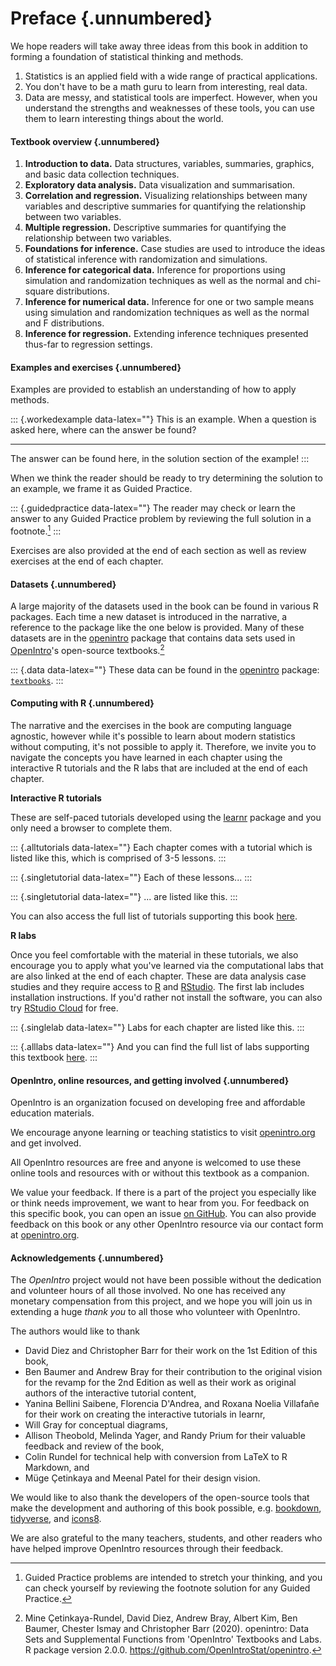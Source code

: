 # Preface {.unnumbered}

We hope readers will take away three ideas from this book in addition to forming a foundation of statistical thinking and methods.

1.  Statistics is an applied field with a wide range of practical applications.
2.  You don't have to be a math guru to learn from interesting, real data.
3.  Data are messy, and statistical tools are imperfect. However, when you understand the strengths and weaknesses of these tools, you can use them to learn interesting things about the world.

#### Textbook overview {.unnumbered}

1.  **Introduction to data.** Data structures, variables, summaries, graphics, and basic data collection techniques.
2.  **Exploratory data analysis.** Data visualization and summarisation.
3.  **Correlation and regression.** Visualizing relationships between many variables and descriptive summaries for quantifying the relationship between two variables.
4.  **Multiple regression.** Descriptive summaries for quantifying the relationship between two variables.
5.  **Foundations for inference.** Case studies are used to introduce the ideas of statistical inference with randomization and simulations.
6.  **Inference for categorical data.** Inference for proportions using simulation and randomization techniques as well as the normal and chi-square distributions.
7.  **Inference for numerical data.** Inference for one or two sample means using simulation and randomization techniques as well as the normal and F distributions.
8.  **Inference for regression.** Extending inference techniques presented thus-far to regression settings.

#### Examples and exercises {.unnumbered}

Examples are provided to establish an understanding of how to apply methods.

::: {.workedexample data-latex=""}
This is an example.
When a question is asked here, where can the answer be found?

------------------------------------------------------------------------

The answer can be found here, in the solution section of the example!
:::

When we think the reader should be ready to try determining the solution to an example, we frame it as Guided Practice.

::: {.guidedpractice data-latex=""}
The reader may check or learn the answer to any Guided Practice problem by reviewing the full solution in a footnote.[^preface-1]
:::

[^preface-1]: Guided Practice problems are intended to stretch your thinking, and you can check yourself by reviewing the footnote solution for any Guided Practice.

Exercises are also provided at the end of each section as well as review exercises at the end of each chapter.
<!--
Solutions are given for odd-numbered exercises in Appendix A.
-->

#### Datasets {.unnumbered}

A large majority of the datasets used in the book can be found in various R packages.
Each time a new dataset is introduced in the narrative, a reference to the package like the one below is provided.
Many of these datasets are in the [openintro](http://openintrostat.github.io/openintro) package that contains data sets used in [OpenIntro](https://www.openintro.org/)'s open-source textbooks.[^preface-2]

[^preface-2]: Mine Çetinkaya-Rundel, David Diez, Andrew Bray, Albert Kim, Ben Baumer, Chester Ismay and Christopher Barr (2020).
    openintro: Data Sets and Supplemental Functions from 'OpenIntro' Textbooks and Labs.
    R package version 2.0.0.
    <https://github.com/OpenIntroStat/openintro>.

::: {.data data-latex=""}
These data can be found in the [openintro](http://openintrostat.github.io/openintro) package: [`textbooks`](http://openintrostat.github.io/openintro/reference/textbooks.html).
:::

#### Computing with R {.unnumbered}

The narrative and the exercises in the book are computing language agnostic, however while it's possible to learn about modern statistics without computing, it's not possible to apply it.
Therefore, we invite you to navigate the concepts you have learned in each chapter using the interactive R tutorials and the R labs that are included at the end of each chapter.

**Interactive R tutorials**

These are self-paced tutorials developed using the [learnr](https://rstudio.github.io/learnr/index.html) package and you only need a browser to complete them.

::: {.alltutorials data-latex=""}
Each chapter comes with a tutorial which is listed like this, which is comprised of 3-5 lessons.
:::

::: {.singletutorial data-latex=""}
Each of these lessons...
:::

::: {.singletutorial data-latex=""}
... are listed like this.
:::

You can also access the full list of tutorials supporting this book [here](https://openintrostat.github.io/ims-tutorials/).

**R labs**

Once you feel comfortable with the material in these tutorials, we also encourage you to apply what you've learned via the computational labs that are also linked at the end of each chapter.
These are data analysis case studies and they require access to [R](https://cran.r-project.org/) and [RStudio](https://rstudio.com/products/rstudio/).
The first lab includes installation instructions.
If you'd rather not install the software, you can also try [RStudio Cloud](https://rstudio.cloud/) for free.

::: {.singlelab data-latex=""}
Labs for each chapter are listed like this.
:::

::: {.alllabs data-latex=""}
And you can find the full list of labs supporting this textbook [here](http://openintrostat.github.io/oilabs-tidy/).
:::

#### OpenIntro, online resources, and getting involved {.unnumbered}

OpenIntro is an organization focused on developing free and affordable education materials.

We encourage anyone learning or teaching statistics to visit [openintro.org](http://www.openintro.org) and get involved.

All OpenIntro resources are free and anyone is welcomed to use these online tools and resources with or without this textbook as a companion.

We value your feedback.
If there is a part of the project you especially like or think needs improvement, we want to hear from you.
For feedback on this specific book, you can open an issue [on GitHub](https://github.com/openintrostat/ims/issues).
You can also provide feedback on this book or any other OpenIntro resource via our contact form at [openintro.org](https://www.openintro.org/form/?f=contact).

#### Acknowledgements {.unnumbered}

The *OpenIntro* project would not have been possible without the dedication and volunteer hours of all those involved.
No one has received any monetary compensation from this project, and we hope you will join us in extending a huge *thank you* to all those who volunteer with OpenIntro.

The authors would like to thank

-   David Diez and Christopher Barr for their work on the 1st Edition of this book,
-   Ben Baumer and Andrew Bray for their contribution to the original vision for the revamp for the 2nd Edition as well as their work as original authors of the interactive tutorial content,
-   Yanina Bellini Saibene, Florencia D'Andrea, and Roxana Noelia Villafañe for their work on creating the interactive tutorials in learnr,
-   Will Gray for conceptual diagrams,
-   Allison Theobold, Melinda Yager, and Randy Prium for their valuable feedback and review of the book,
-   Colin Rundel for technical help with conversion from LaTeX to R Markdown, and
-   Müge Çetinkaya and Meenal Patel for their design vision.

We would like to also thank the developers of the open-source tools that make the development and authoring of this book possible, e.g. [bookdown](https://bookdown.org/), [tidyverse](https://tidyverse.org/), and [icons8](http://icons8.com/).

We are also grateful to the many teachers, students, and other readers who have helped improve OpenIntro resources through their feedback.
